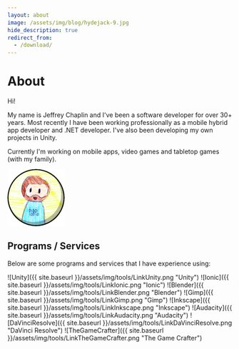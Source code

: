 ```yaml
---
layout: about
image: /assets/img/blog/hydejack-9.jpg
hide_description: true
redirect_from:
  - /download/
---
```


# About

Hi!

My name is Jeffrey Chaplin and I've been a software developer for over 30+ years.
Most recently I have been working professionally as a mobile hybrid app developer and .NET developer.  I've also been developing my own projects in Unity.

Currently I'm working on mobile apps, video games and tabletop games (with my family). 

![Jeffrey](/assets/img/authors/jeffrey-128.png)

## Programs / Services

Below are some programs and services that I have experience using:

![Unity]({{ site.baseurl }}/assets/img/tools/LinkUnity.png "Unity")
![Ionic]({{ site.baseurl }}/assets/img/tools/LinkIonic.png "Ionic")
![Blender]({{ site.baseurl }}/assets/img/tools/LinkBlender.png "Blender")
![Gimp]({{ site.baseurl }}/assets/img/tools/LinkGimp.png "Gimp")
![Inkscape]({{ site.baseurl }}/assets/img/tools/LinkInkscape.png "Inkscape")
![Audacity]({{ site.baseurl }}/assets/img/tools/LinkAudacity.png "Audacity")
![DaVinciResolve]({{ site.baseurl }}/assets/img/tools/LinkDaVinciResolve.png "DaVinci Resolve")
![TheGameCrafter]({{ site.baseurl }}/assets/img/tools/LinkTheGameCrafter.png "The Game Crafter")
